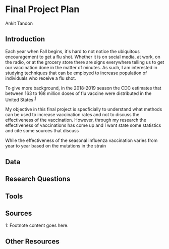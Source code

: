 # Final Project Plan
Ankit Tandon

## Introduction
Each year when Fall begins, it's hard to not notice the ubiquitous encouragement to get a flu shot. Whether it is on social media, at work, on the radio, or at the grocery store there are signs everywhere telling us to get our vaccination done in the matter of minutes. As such, I am interested in studying  techniques that can be employed to increase population of individuals who receive a flu shot. 

To give more background, in the 2018-2019 season the CDC estimates that between 163 to 168 million doses of flu vaccine were distributed in the United States <sup>[1](#myfootnote1)</sup>

My objective in this final project is specficially to understand what methods can be used to increase vaccination rates and not to discuss the effectiveness of the vaccination. However, through my research the effectiveness of vaccinations has come up and I want state some statistics and cite some sources that discuss 

While the effectiveness of the seasonal influenza vaccination varies from year to year based on the mutations in the strain

## Data

## Research Questions

## Tools

## Sources
<a name="myfootnote1">1</a>: Footnote content goes here.

## Other Resources

